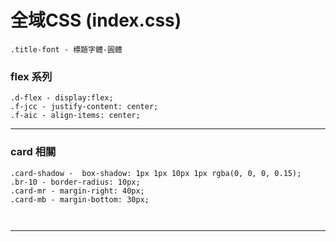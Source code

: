 # 全域CSS (index.css)
`.title-font - 標題字體-圓體`

### flex 系列
```
.d-flex - display:flex;
.f-jcc - justify-content: center;
.f-aic - align-items: center;

```


---

### card 相關
```
.card-shadow -  box-shadow: 1px 1px 10px 1px rgba(0, 0, 0, 0.15);
.br-10 - border-radius: 10px;
.card-mr - margin-right: 40px;
.card-mb - margin-bottom: 30px;



```
---
